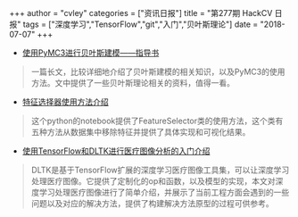 +++
author = "cvley"
categories = ["资讯日报"]
title = "第277期 HackCV 日报"
tags = ["深度学习","TensorFlow","git","入门","贝叶斯理论"]
date = "2018-07-07"
+++

- [使用PyMC3进行贝叶斯建模——指导书](https://eigenfoo.xyz/bayesian-modelling-cookbook/?from=hackcv&hmsr=hackcv.com&utm_medium=hackcv.com&utm_source=hackcv.com)

> 一篇长文，比较详细地介绍了贝叶斯建模的相关知识，以及PyMC3的使用方法。文中提供了一些贝叶斯理论相关的资料，值得一看。

- [特征选择器使用方法介绍](https://github.com/WillKoehrsen/feature-selector/blob/master/Feature%20Selector%20Usage.ipynb?from=hackcv&hmsr=hackcv.com&utm_medium=hackcv.com&utm_source=hackcv.com)

> 这个python的notebook提供了FeatureSelector类的使用方法，这个类有五种方法从数据集中移除特征并提供了具体实现和可视化结果。

- [使用TensorFlow和DLTK进行医疗图像分析的入门介绍](https://medium.com/tensorflow/an-introduction-to-biomedical-image-analysis-with-tensorflow-and-dltk-2c25304e7c13?from=hackcv&hmsr=hackcv.com&utm_medium=hackcv.com&utm_source=hackcv.com)

> DLTK是基于TensorFlow扩展的深度学习医疗图像工具集，可以让深度学习处理医疗图像。它提供了定制化的op和函数，以及模型的实现，本文对深度学习处理医疗图像进行了简单介绍，并展示了当前工程方面会遇到的一些问题以及对应的解决方法，提供了构建解决方法原型的过程可供参考。

